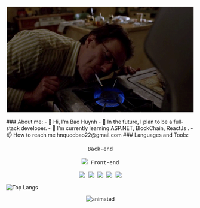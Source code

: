 <p align="center">
<img src="https://github.com/biaoHuynh/gif-meme/blob/master/d0bd8ac234d046e6505630c505a5f362.gif" alt="animated" />
 </p>
### About me: 
- 👋 Hi, I’m Bao Huynh
- 👀 In the future, I plan to be a full-stack developer.
- 🌱 I’m currently learning ASP.NET, BlockChain, ReactJs .
- 📫 How to reach me hnquocbao22@gmail.com
### Languages and Tools:  
 
<br>
<p  align="center">
  <kbd>
    <kbd>Back-end</kbd>
    <br>
    <br>
    <img width="30px" src="https://i.pinimg.com/736x/f8/db/32/f8db3203ce0d7e90533829056cc09715.jpg" />
  </kbd>
  <kbd>
    <kbd>Front-end</kbd>
    <br>
    <br>
    <img width="30px" src="https://cdn.jsdelivr.net/gh/devicons/devicon/icons/html5/html5-original.svg" /> 
    <img width="30px" src="https://cdn.jsdelivr.net/gh/devicons/devicon/icons/css3/css3-plain.svg" /> 
    <img width="30px" src="https://cdn.jsdelivr.net/gh/devicons/devicon/icons/bootstrap/bootstrap-plain.svg" /> 
    <img width="30px" src="https://seeklogo.com/images/R/react-logo-7B3CE81517-seeklogo.com.png" />
    <img width="30px" src="https://cdn.jsdelivr.net/gh/devicons/devicon/icons/javascript/javascript-original.svg" />
  </kbd>
  </p>

![Top Langs](https://github-readme-stats.vercel.app/api/top-langs/?username=biaoHuynh&layout=compact)
<p align="center">
<img src="https://github.com/biaoHuynh/gif-meme/blob/master/BlindPastCob-size_restricted.gif" alt="animated" />
 </p>

